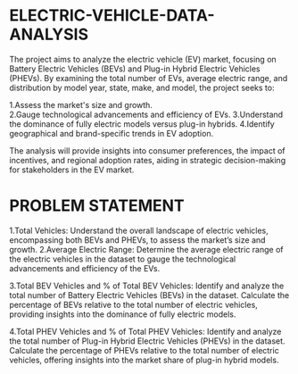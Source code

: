# ELECTRIC-VEHICLE-DATA-ANALYSIS
The project aims to analyze the electric vehicle (EV) market, focusing on Battery Electric Vehicles (BEVs) and Plug-in Hybrid Electric Vehicles (PHEVs). By examining the total number of EVs, average electric range, and distribution by model year, state, make, and model, the project seeks to:

1.Assess the market's size and growth.
<br>
2.Gauge technological advancements and efficiency of EVs.
3.Understand the dominance of fully electric models versus plug-in hybrids.
4.Identify geographical and brand-specific trends in EV adoption.

The analysis will provide insights into consumer preferences, the impact of incentives, and regional adoption rates, aiding in strategic decision-making for stakeholders in the EV market.

# PROBLEM STATEMENT
1.Total Vehicles: Understand the overall landscape of electric vehicles, encompassing both BEVs and PHEVs, to assess the market’s size and growth.
2.Average Electric Range: Determine the average electric range of the electric vehicles in the dataset to gauge the technological advancements and efficiency of the EVs.

3.Total BEV Vehicles and % of Total BEV Vehicles: Identify and analyze the total number of Battery Electric Vehicles (BEVs) in the dataset.
Calculate the percentage of BEVs relative to the total number of electric vehicles, providing insights into the dominance of fully electric models.


4.Total PHEV Vehicles and % of Total PHEV Vehicles: Identify and analyze the total number of Plug-in Hybrid Electric Vehicles (PHEVs) in the dataset.
Calculate the percentage of PHEVs relative to the total number of electric vehicles, offering insights into the market share of plug-in hybrid models.
